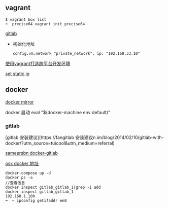 ## vagrant 

    $ vagrant box list
    ➜  precise64 vagrant init precise64

[gitlab](http://192.168.99.100:9090/)    



*   初始化地址

    	config.vm.network "private_network", ip: "192.168.33.10"

[使用vagrant打造跨平台开发环境](https://segmentfault.com/a/1190000000264347)    

[set static ip ](https://www.vagrantup.com/docs/networking/private_network.html)

## docker    

[docker mirror](http://warjiang.github.io/devcat/2016/11/28/%E4%BD%BF%E7%94%A8%E9%98%BF%E9%87%8C%E4%BA%91Docker%E9%95%9C%E5%83%8F%E5%8A%A0%E9%80%9F/)

docker 启动 eval "$(docker-machine env default)"

### gitlab

[gitlab 安装建议](https://fangitlab 安装建议n.im/blog/2014/02/10/gitlab-with-docker/?utm_source=tuicool&utm_medium=referral)

[sameersbn docker-gitlab](https://github.com/sameersbn/docker-gitlab)

[osx docker 地址](https://stackoverflow.com/questions/22944631/how-to-get-the-ip-address-of-the-docker-host-from-inside-a-docker-container/24716645#24716645)

    docker-compose up -d
    docker ps -a
    //查看信息
    docker inspect gitlab_gitlab_1|grep -i add
    docker inspect gitlab_gitlab_1
    192.168.1.100
    ➜  ~ ipconfig getifaddr en0

